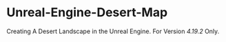 # Unreal-Engine-Desert-Map
Creating A Desert Landscape in the Unreal Engine.
For Version _4.19.2_ Only.
